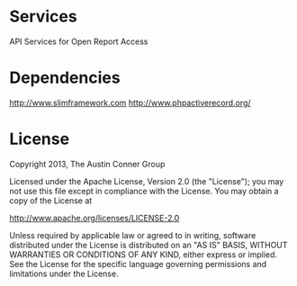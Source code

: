 Services
========

API Services for Open Report Access



Dependencies
============
http://www.slimframework.com
http://www.phpactiverecord.org/


License
=======

Copyright 2013, The Austin Conner Group

Licensed under the Apache License, Version 2.0 (the "License");
you may not use this file except in compliance with the License.
You may obtain a copy of the License at

   http://www.apache.org/licenses/LICENSE-2.0

Unless required by applicable law or agreed to in writing, software
distributed under the License is distributed on an "AS IS" BASIS,
WITHOUT WARRANTIES OR CONDITIONS OF ANY KIND, either express or implied.
See the License for the specific language governing permissions and
limitations under the License.
